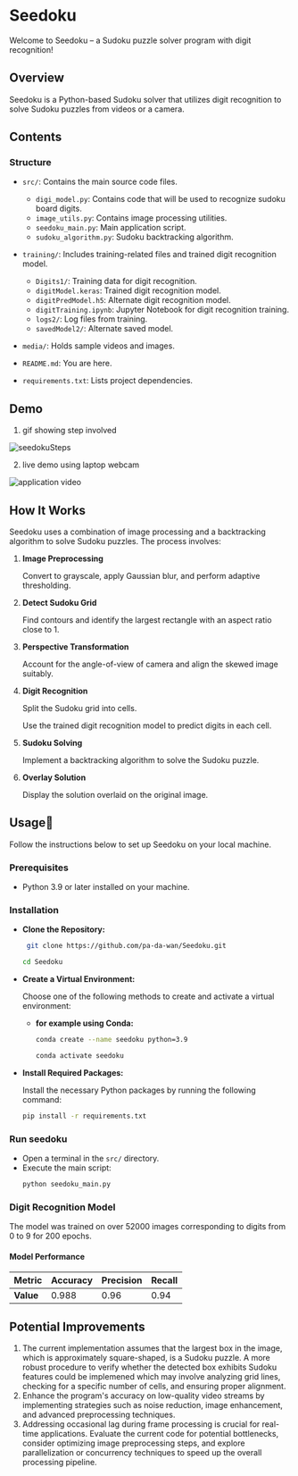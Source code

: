 
# Seedoku

Welcome to Seedoku – a Sudoku puzzle solver program with digit recognition!

## Overview

Seedoku is a Python-based Sudoku solver that utilizes digit recognition to solve Sudoku puzzles from videos or a camera.

## Contents
### Structure

- `src/`: Contains the main source code files.
  
  - `digi_model.py`: Contains code that will be used to recognize sudoku board digits.
  - `image_utils.py`: Contains image processing utilities.
  - `seedoku_main.py`: Main application script.
  - `sudoku_algorithm.py`: Sudoku backtracking algorithm.

- `training/`: Includes training-related files and trained digit recognition model.
  - `Digits1/`: Training data for digit recognition.
  - `digitModel.keras`: Trained digit recognition model.
  - `digitPredModel.h5`: Alternate digit recognition model.
  - `digitTraining.ipynb`: Jupyter Notebook for digit recognition training.
  - `logs2/`: Log files from training.
  - `savedModel2/`: Alternate saved model.

- `media/`: Holds sample videos and images.

- `README.md`: You are here.
- `requirements.txt`: Lists project dependencies.



## Demo
1. gif showing step involved
   
![seedokuSteps](https://github.com/pa-da-wan/Seedoku/assets/73534577/35edc08b-74a9-458e-a804-7978a3a8655c "process summary")

2. live demo using laptop webcam
   
![application video](https://github.com/pa-da-wan/Seedoku/assets/73534577/25cf5afc-a220-4613-bb51-6fc990bb8587 "live demo")



## How It Works

Seedoku uses a combination of image processing and a backtracking algorithm to solve Sudoku puzzles. The process involves:

1. **Image Preprocessing**

    Convert to grayscale, apply Gaussian blur, and perform adaptive thresholding.

2. **Detect Sudoku Grid**

    Find contours and identify the largest rectangle with an aspect ratio close to 1.
    
3. **Perspective Transformation**

    Account for the angle-of-view of camera and align the skewed image suitably.

3. **Digit Recognition**

    Split the Sudoku grid into cells.

    Use the trained digit recognition model to predict digits in each cell.
4. **Sudoku Solving**
    
    Implement a backtracking algorithm to solve the Sudoku puzzle.
5. **Overlay Solution**

    Display the solution overlaid on the original image.


## Usage 

Follow the instructions below to set up Seedoku on your local machine.

### Prerequisites

- Python 3.9 or later installed on your machine.

### Installation

- **Clone the Repository:**
   ```bash
    git clone https://github.com/pa-da-wan/Seedoku.git
    ```
    ```bash
    cd Seedoku
    ```
- **Create a Virtual Environment:**

    Choose one of the following methods to create and activate a virtual environment:

    - **for example using Conda:**
      ```bash
      conda create --name seedoku python=3.9
      ```
      ```bash
      conda activate seedoku
      ```

- **Install Required Packages:**

    Install the necessary Python packages by running the following command:

    ```bash
    pip install -r requirements.txt
    ```   

### Run seedoku
  - Open a terminal in the `src/` directory.
  - Execute the main script:
    ```bash
    python seedoku_main.py
    ```


### Digit Recognition Model
The model was trained on over 52000 images corresponding to digits from 0 to 9 for 200 epochs. 

#### Model Performance

|  Metric   |  Accuracy  | Precision   | Recall         |
| --------- | ---------- | ----------- |----------------| 
| **Value** |   0.988    |      0.96   |      0.94      |

## Potential Improvements

1. The current implementation assumes that the largest box in the image, which is approximately square-shaped, is a Sudoku puzzle. A more robust procedure to verify whether the detected box exhibits Sudoku features could be implemened which may involve analyzing grid lines, checking for a specific number of cells, and ensuring proper alignment.
2. Enhance the program's accuracy on low-quality video streams by implementing strategies such as noise reduction, image enhancement, and advanced preprocessing techniques.
3. Addressing occasional lag during frame processing is crucial for real-time applications. Evaluate the current code for potential bottlenecks, consider optimizing image preprocessing steps, and explore parallelization or concurrency techniques to speed up the overall processing pipeline.
